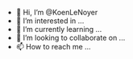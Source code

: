 - 👋 Hi, I’m @KoenLeNoyer
- 👀 I’m interested in ...
- 🌱 I’m currently learning ...
- 💞️ I’m looking to collaborate on ...
- 📫 How to reach me ...

<!---
KoenLeNoyer/KoenLeNoyer is a ✨ special ✨ repository because its `README.md` (this file) appears on your GitHub profile.
You can click the Preview link to take a look at your changes.
--->
